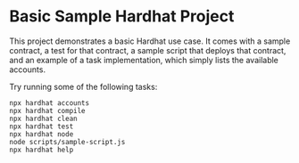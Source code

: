 # Basic Sample Hardhat Project

<!-- 0xd077ccA0637FBB4770D0e90fcc3403158989c489 -->
<!-- contract address -->

<!-- 0x066eFCC80c196baa7a5fa430D1d9419D12A26854 -->
<!-- Account -->


This project demonstrates a basic Hardhat use case. It comes with a sample contract, a test for that contract, a sample script that deploys that contract, and an example of a task implementation, which simply lists the available accounts.

Try running some of the following tasks:

```shell
npx hardhat accounts
npx hardhat compile
npx hardhat clean
npx hardhat test
npx hardhat node
node scripts/sample-script.js
npx hardhat help
```
